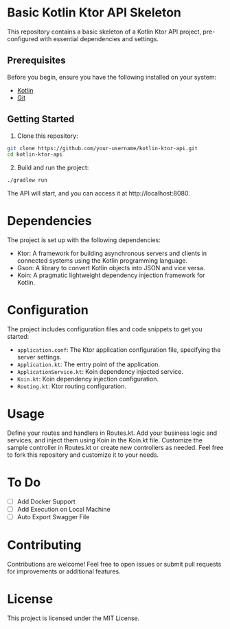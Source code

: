# Basic Kotlin Ktor API Skeleton

This repository contains a basic skeleton of a Kotlin Ktor API project, pre-configured with essential dependencies and
settings.

## Prerequisites

Before you begin, ensure you have the following installed on your system:

- [Kotlin](https://kotlinlang.org/docs/tutorials/command-line.html)
- [Git](https://git-scm.com/book/en/v2/Getting-Started-Installing-Git)

## Getting Started

1. Clone this repository:

```bash
git clone https://github.com/your-username/kotlin-ktor-api.git
cd kotlin-ktor-api
```

2. Build and run the project:

```bash
./gradlew run
```

The API will start, and you can access it at http://localhost:8080.

# Dependencies

The project is set up with the following dependencies:

- Ktor: A framework for building asynchronous servers and clients in connected systems using the Kotlin programming
  language.
- Gson: A library to convert Kotlin objects into JSON and vice versa.
- Koin: A pragmatic lightweight dependency injection framework for Kotlin.

# Configuration

The project includes configuration files and code snippets to get you started:

- `application.conf`: The Ktor application configuration file, specifying the server settings.
- `Application.kt`: The entry point of the application.
- `ApplicationService.kt`: Koin dependency injected service.
- `Koin.kt`: Koin dependency injection configuration.
- `Routing.kt`: Ktor routing configuration.

# Usage

Define your routes and handlers in Routes.kt.
Add your business logic and services, and inject them using Koin in the Koin.kt file.
Customize the sample controller in Routes.kt or create new controllers as needed.
Feel free to fork this repository and customize it to your needs.

# To Do
- [ ] Add Docker Support
- [ ] Add Execution on Local Machine
- [ ] Auto Export Swagger File

# Contributing

Contributions are welcome! Feel free to open issues or submit pull requests for improvements or additional features.

# License

This project is licensed under the MIT License.